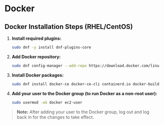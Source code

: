 # Docker

## Docker Installation Steps (RHEL/CentOS)

1. **Install required plugins:**
	```sh
	sudo dnf -y install dnf-plugins-core
	```

2. **Add Docker repository:**
	```sh
	sudo dnf config-manager --add-repo https://download.docker.com/linux/rhel/docker-ce.repo
	```

3. **Install Docker packages:**
	```sh
	sudo dnf install docker-ce docker-ce-cli containerd.io docker-buildx-plugin docker-compose-plugin
	```

4. **Add your user to the Docker group (to run Docker as a non-root user):**
	```sh
	sudo usermod -aG docker ec2-user
	```

> **Note:** After adding your user to the Docker group, log out and log back in for the changes to take effect.